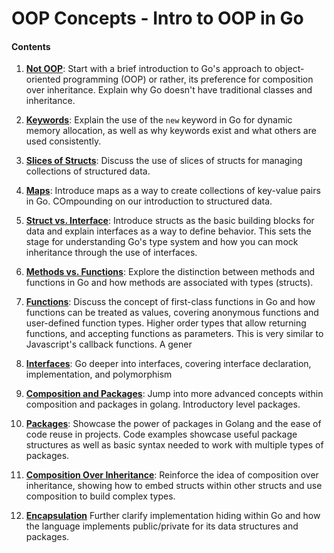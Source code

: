 # OOP Concepts - Intro to OOP in Go
#### Contents

1. **[Not OOP](01-not_oop.md)**: Start with a brief introduction to Go's approach to object-oriented programming (OOP) or rather, its preference for composition over inheritance. Explain why Go doesn't have traditional classes and inheritance.

2. **[Keywords](02-new_keyword.md)**: Explain the use of the `new` keyword in Go for dynamic memory allocation, as well as why keywords exist and what others are used consistently. 

3. **[Slices of Structs](03-slices_of_structs.md)**: Discuss the use of slices of structs for managing collections of structured data.

4. **[Maps](04-maps.md)**: Introduce maps as a way to create collections of key-value pairs in Go. COmpounding on our introduction to structured data. 

5. **[Struct vs. Interface](05-struct_vs_interface.md)**: Introduce structs as the basic building blocks for data and explain interfaces as a way to define behavior. This sets the stage for understanding Go's type system and how you can mock inheritance through the use of interfaces. 

6. **[Methods vs. Functions](06-methods_vs_functions.md)**: Explore the distinction between methods and functions in Go and how methods are associated with types (structs).

7. **[Functions](07-functions.md)**: Discuss the concept of first-class functions in Go and how functions can be treated as values, covering anonymous functions and user-defined function types. Higher order types that allow returning functions, and accepting functions as parameters. This is very similar to Javascript's callback functions. A gener

8. **[Interfaces](08-interfaces.md)**: Go deeper into interfaces, covering interface declaration, implementation, and polymorphism

9. **[Composition and Packages](09-composition_and_packages.md)**: Jump into more advanced concepts within composition and packages in golang. Introductory level packages. 

10. **[Packages](10-packages_in_depth.md)**: Showcase the power of packages in Golang and the ease of code reuse in projects. Code examples showcase useful package structures as well as basic syntax needed to work with multiple types of packages. 
   
11. **[Composition Over Inheritance](11-comp_over_inherit.md)**: Reinforce the idea of composition over inheritance, showing how to embed structs within other structs and use composition to build complex types.
   
12. **[Encapsulation](12-encapsulation.md)** Further clarify implementation hiding within Go and how the language implements public/private for its data structures and packages.  
